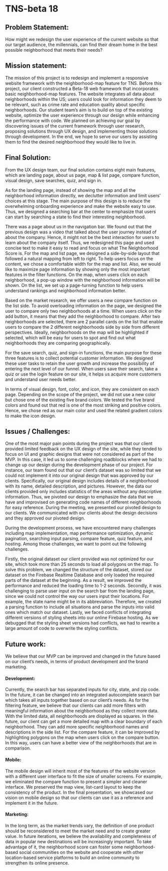 # TNS-beta 18
## Problem Statement: 
How might we redesign the user experience of the current website so that our target audience, the millennials, can find their dream home in the best possible neighborhood that meets their needs?

## Mission statement:
The mission of this project is to redesign and implement a responsive website framework with the neighborhood-map feature for TNS. Before this project, our client constructed a Beta-18 web framework that incorporates basic neighborhood-map features. The website integrates all data about neighborhoods within the US; users could look for information they deem to be relevant, such as crime rate and education quality about specific neighborhoods. Our student team’s aim is to build on top of the existing website, optimize the user experience through our design while enhancing the performance with code. We planned on achieving our goal by discovering issues of the current framework through user research, proposing solutions through UX design, and implementing those solutions through development. In the end, we hope to serve our users by assisting them to find the desired neighborhood they would like to live in.

## Final Solution: 
From the UX design team, our final solution contains eight main features, which are landing page, about us page, map & list page, compare function, visual design, save searches, quiz, and sign in.

As for the landing page, instead of showing the map and all the neighborhood information directly, we declutter information and limit users’ choices at this stage. The main purpose of  this design is to reduce the overwhelming onboarding experience and make the website easy to use. Thus, we designed a searching bar at the center to emphasize that users can start by searching a state to find their interesting neighborhood.

There was a page about us in the navigation bar. We found out that the previous design was a video that talked about the user journey instead of about the company. Hence, it might not be the best interaction for users to learn about the company itself. Thus, we redesigned this page and used concise text to make it easy to read and focus on what The Neighborhood Score is. 
For the map and list page, we designed a side-by-side layout that followed a natural mapping from left to right. To help users focus on the content, we chose a comfortable width for the map and list. Also, we would like to maximize page information by showing only the most important features in the filter functions. On the map, when users click on each neighborhood, a pop-up window with the neighborhood information will be shown. On the list, we set up a page-turning function to help users understand rankings and neighborhood information better.

Based on the market research, we offer users a new compare function on the list side. To avoid overloading information on the page, we designed the user to compare only two neighborhoods at a time. When users click on the add button, it means that they add the neighborhood to compare. After two neighborhoods are selected, there are 2 parallel cards on the list that enable users to compare the 2 different neighborhoods side by side from different perspectives. Ideally, neighborhoods on the map will be highlighted if selected, which will be easy for users to spot and find out what neighborhoods they are comparing geographically.

For the save search, quiz, and sign-in functions, the main purpose for these three features is to collect potential customer information. We designed these user tasks to retain the user growth and increase the possibility of entering the next level of our funnel. When users save their search, take a quiz or  use the login feature on our site, it helps us acquire more customers and understand user needs better.

In terms of visual design, font, color, and icon, they are consistent on each page. Depending on the scope of the project, we did not use a new color but chose one of the existing five brand colors. We tested the five brand colors and found out that red is one of the most striking and positive colors. Hence, we chose red as our main color and used the related gradient colors to make the icon design. 

## Issues / Challenges: 
One of the most major pain points during the project was that our client provided limited feedback on the UX design of the site, while they tended to focus on UI and graphic designs that were not considered as part of the MVP. In this case, it led us to some challenging roadblocks where we had to change up our design during the development phase of our project. For instance, our team found out that our client’s dataset was so limited that we could not implement it into our original design that was approved by our clients. Specifically, our original design includes details of a neighborhood with its name, detailed description, and pictures. However, the data our clients provided only includes statistics of the areas without any descriptive information. Thus, we pivoted our design to emphasize the data that we have and improvised on generating code names of different neighborhoods for easy reference. During the meeting, we presented our pivoted design to our clients. We communicated with our clients about the design decisions and they approved our pivoted design.

During the development process, we have encountered many challenges including map implementation, map performance optimization, dynamic pagination, searching input parsing, compare feature, quiz feature, and hosting. Among those challenges, we want to point out the following challenges.

Firstly, the original dataset our client provided was not optimized for our site, which took more than 25 seconds to load all polygons on the map. To solve this problem, we changed the structure of the dataset, stored our dataset on the Firebase Realtime Database and only loaded the required parts of the dataset at the beginning. As a result, we improved the performance and reduced the loading time to 1-2 seconds. Secondly, it was challenging to parse user input on the search bar from the landing page, since we could not control the way our users input their locations. For example, the state name might be in its abbreviation. Therefore, we created a parsing function to include all situations and parse the inputs into valid ones which match our dataset. Lastly, we faced conflicts of integrating different versions of styling sheets into our online Firebase hosting. As we debugged that the styling sheet versions had conflicts, we had to rewrite a large amount of code to overwrite the styling conflicts.

## Future work:
We believe that our MVP can be improved and changed in the future based on our client’s needs, in terms of product development and the brand marketing.

#### Development:
Currently, the search bar has separated inputs for city, state, and zip code. In the future, it can be changed into an integrated autocomplete search bar which takes all inputs together based on our client’s needs. As for the filtering feature, we believe that our clients can add more filters with meaningful information about the neighborhood as they collect more data. With the limited data, all neighborhoods are displayed as squares. In the future, our client can get a more detailed map with a clear boundary of each neighborhood. They can add more specific neighborhood names and descriptions in the side list. For the compare feature, it can be improved by highlighting polygons on the map when users click on the compare button. In this way, users can have a better view of the neighborhoods that are in comparison.

#### Mobile:
The mobile design will inherit most of the features of the website version with a different user interface to fit the size of smaller screens. For example, we eliminated the compare function to present a simpler and cleaner interface. We preserved the map view, list-card layout to keep the consistency of the product. In the final presentation, we showcased our vision on mobile design so that our clients can use it as a reference and implement it in the future.

#### Marketing:
In the long term, as the market trends vary, the definition of one product should be reconsidered to meet the market need and to create greater value. In future iterations, we believe the availability and completeness of data in popular new destinations will be increasingly important. To take advantage of it, the neighborhood score can foster some neighborhood-based social communities on the website and cooperate with other location-based service platforms to build an online community to strengthen its online presence.
